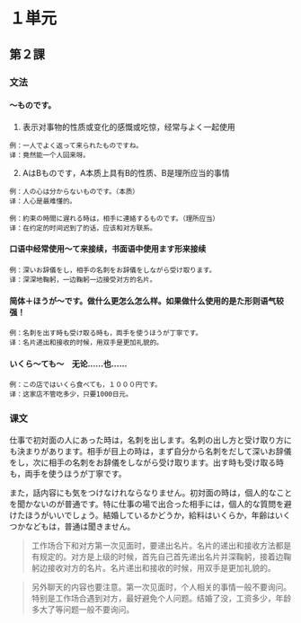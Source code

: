 # １単元

## 第２課

### 文法

#### ～ものです。

1. 表示对事物的性质或变化的感慨或吃惊，经常与よく一起使用

```
例：一人でよく返って来られたものですね。
译：竟然能一个人回来呀。
```

2. AはBものです，A本质上具有B的性质、B是理所应当的事情

```
例：人の心は分からないものです。（本质）
译：人心是最难懂的。

例：約束の時間に遅れる時は，相手に連絡するものです。（理所应当）
译：在约定的时间迟到了的话，应该和对方联系。
```

#### 口语中经常使用～て来接续，书面语中使用ます形来接续

```
例：深いお辞儀をし，相手の名刺をお辞儀をしながら受け取ります。
译：深深地鞠躬，一边鞠躬一边接受对方的名片。
```

#### 简体＋ほうが～です。做什么更怎么怎么样。如果做什么使用的是た形则语气较强！

```
例：名刺を出す時も受け取る時も，両手を使うほうが丁寧です。
译：名片递出和接收的时候，用双手是更加礼貌的。
```

#### いくら～ても～　无论……也……

```
例：この店ではいくら食べても，１０００円です。
译：这家店不管吃多少，只要1000日元。
```

### 课文

仕事で初対面の人にあった時は，名刺を出します。名刺の出し方と受け取り方にも決まりがあります。相手が目上の時は，まず自分から名刺をだして深いお辞儀をし，次に相手の名刺をお辞儀をしながら受け取ります。出す時も受け取る時も，両手を使うほうが丁寧です。

また，話内容にも気をつけなけれならなりません。初対面の時は，個人的なことを聞かないのが普通です。特に仕事の場で出合った相手には，個人的な質問を避けたほうがいいでしょう。結婚しているかどうか，給料はいくらか，年齢はいくつかなどもは，普通は聞きません。

> 工作场合下和对方第一次见面时，要递出名片。名片的递出和接收方法都是有规定的。对方是上级的时候，首先自己首先递出名片并深鞠躬，接着边鞠躬边接收对方的名片。名片递出和接收的时候，用双手是更加礼貌的。

> 另外聊天的内容也要注意。第一次见面时，个人相关的事情一般不要询问。特别是工作场合遇到对方，最好避免个人问题。结婚了没，工资多少，年龄多大了等问题一般不要询问。